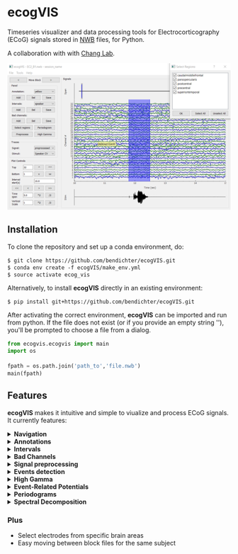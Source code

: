 # ecogVIS
Timeseries visualizer and data processing tools for Electrocorticography (ECoG) signals stored in [NWB](https://neurodatawithoutborders.github.io/) files, for Python.

A collaboration with with [Chang Lab](http://changlab.ucsf.edu/).

![](media/screenshot_1.png)

## Installation
To clone the repository and set up a conda environment, do:
```
$ git clone https://github.com/bendichter/ecogVIS.git
$ conda env create -f ecogVIS/make_env.yml
$ source activate ecog_vis
```

Alternatively, to install **ecogVIS** directly in an existing environment:
```
$ pip install git+https://github.com/bendichter/ecogVIS.git
```

After activating the correct environment, **ecogVIS** can be imported and run from python. If the file does not exist (or if you provide an empty string ''), you'll be prompted to choose a file from a dialog.
```python
from ecogvis.ecogvis import main
import os

fpath = os.path.join('path_to','file.nwb')
main(fpath)
```


## Features
**ecogVIS** makes it intuitive and simple to viualize and process ECoG signals. It currently features:

<details>
  <summary> 
    <strong>Navigation</strong> 
  </summary>
  Seamless visual navigation through long signals from large arrays of electrodes, by mouse-dragging visualization window, control buttons, value fields and keyboard keys. <br></br>

  ![](media/gif_time_navigation.gif)

  ![](media/gif_channel_navigation.gif)
</details>

<details>
  <summary> 
    <strong>Annotations</strong> 
  </summary>
  Add, delete, save and load annotations for meaningful comments anywhere in the visualization. <br></br>

  ![](media/gif_annotations.gif)
</details>

<details>
  <summary> 
    <strong>Intervals</strong> 
  </summary>
  Add, delete, save, load and create custom intervals types to mark specific points in time, with simple click-drag-release mouse movements. <br></br>

  ![](media/gif_intervals.gif)
</details>

<details>
  <summary> 
    <strong>Bad Channels</strong> 
  </summary>
  Mark and un-mark bad channels. Choices are saved in the <em>electrodes</em> group of the current NWB file. <br></br>

  ![](media/gif_badchannels.gif)
</details>

<details>
  <summary> 
    <strong>Signal preprocessing</strong> 
  </summary>
  Preprocessing of raw voltage signals, including user-defined Downsampling, CAR and Notch filtering. The resulting processed signals are stored as an <a href="https://pynwb.readthedocs.io/en/stable/pynwb.ecephys.html#pynwb.ecephys.LFP">LFP</a> object, in the <em>processing</em> group of the current NWB file. <br></br>

  ![](media/gif_preprocessing.gif)
</details>

<details>
  <summary> 
    <strong>Events detection</strong> 
  </summary>
  Automatic detection of events in audio recordings for Consonant-Vowel tasks. The audio data should be stored in the NWB file in the following way:
  <ul>
    <li>Speaker audio - As a <a href="https://pynwb.readthedocs.io/en/stable/pynwb.base.html#pynwb.base.TimeSeries">TimeSeries</a> object, named 'Speaker CV', in the <em>stimulus</em> group.</li>
    <li>Microphone audio - As a <a href="https://pynwb.readthedocs.io/en/stable/pynwb.base.html#pynwb.base.TimeSeries">TimeSeries</a>  object, named 'Microphone CV', in the <em>acquisition</em> group.
</li>
  </ul> 
  The resulting detected intervals, 'TimeIntervals_mic' and 'TimeIntervals_speaker', are saved as <a href="https://pynwb.readthedocs.io/en/stable/pynwb.epoch.html#pynwb.epoch.TimeIntervals">TimeIntervals</a> objects in the <em>intervals</em> group of the current NWB file and can be used later for ERP analysis. A preview allows for testing of the detection parameters before running it for the whole duration of the audio signals. <br></br>

  ![](media/gif_event_detection.gif)
</details>

<details>
  <summary> 
    <strong>High Gamma</strong> 
  </summary>
  Estimation of high gamma analytic amplitude, with the average of user-defined specific bands. The results are saved as a <a href="https://pynwb.readthedocs.io/en/stable/pynwb.base.html#pynwb.base.TimeSeries">TimeSeries</a> object, named 'high_gamma', in the <em>processing</em> group of the current or of a new NWB file. <br></br>

  ![](media/gif_highgamma.gif)
</details>

<details>
  <summary> 
    <strong>Event-Related Potentials</strong> 
  </summary>
  Grid visualization of high gamma ERP calculated in reference to:
  <ul>
    <li>Stimulus (speaker) or response (microphone) time intervals</li>
    <li>Onset or offset points</li>
  </ul> 
  The grid items are coloured to mark specific cortical areas and can be rotated to correspond anatomically to them. Emphasis can be given to specific areas of interest and double-clicking an item allows for fast inspection of the single electrode's ERP in detail. <br></br>
  
  ![](media/gif_erp.gif)
</details>

<details>
  <summary> 
    <strong>Periodograms</strong> 
  </summary>
  Grid visualization of Periodograms.
</details>

<details>
  <summary> 
    <strong>Spectral Decomposition</strong> 
  </summary>
  Analytic signal amplitude estimation by Hilbert transform of user-defined frequency bands. <br></br>
  WARNING: This function will manipulate an array of size (nSamples, nChannels, nBands), which might be in the order of gigabytes and demand a large memory to operate and is likely to produce a large file. <br></br>
  
  ![](media/gif_decomposition.gif)
</details>

### Plus
- Select electrodes from specific brain areas
- Easy moving between block files for the same subject
